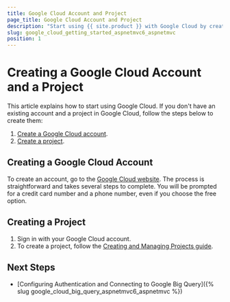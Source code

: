 ```yaml
---
title: Google Cloud Account and Project
page_title: Google Cloud Account and Project
description: "Start using {{ site.product }} with Google Cloud by creating a Google Cloud account and a project."
slug: google_cloud_getting_started_aspnetmvc6_aspnetmvc
position: 1
---
```


# Creating a Google Cloud Account and a Project

This article explains how to start using Google Cloud. If you don't have an existing account and a project in Google Cloud, follow the steps below to create them:

1. [Create a Google Cloud account](#creating-a-google-cloud-account).
2. [Create a project](#creating-a-project).

## Creating a Google Cloud Account

To create an account, go to the [Google Cloud website](https://cloud.google.com/). The process is straightforward and takes several steps to complete. You will be prompted for a credit card number and a phone number, even if you choose the free option. 

## Creating a Project

1. Sign in with your Google Cloud account.
1. To create a project, follow the [Creating and Managing Projects guide](https://cloud.google.com/resource-manager/docs/creating-managing-projects).

## Next Steps

* [Configuring Authentication and Connecting to Google Big Query]({% slug google_cloud_big_query_aspnetmvc6_aspnetmvc %})
